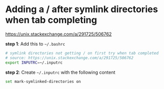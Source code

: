 # Adding a / after symlink directories when tab completing

https://unix.stackexchange.com/a/291725/506762

**step 1**: Add this to `~/.bashrc`

```sh
# symlink directories not getting / on first try when tab completed
# source: https://unix.stackexchange.com/a/291725/506762
export INPUTRC=~/.inputrc
```

**step 2**: Create `~/.inputrc` with the following content

```sh
set mark-symlinked-directories on
```
